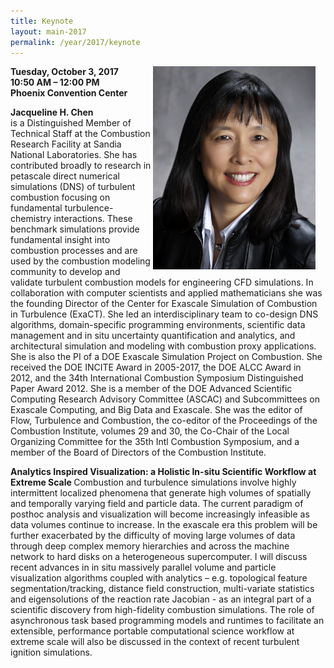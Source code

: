 ```yaml
---
title: Keynote
layout: main-2017
permalink: /year/2017/keynote
---
```

  <img 
  src="../../assets/jacqueline-chen.jpg"
  alt="jackie chen" 
  style="float: right; margin-right: 16px;"
  width="260px" >
  <p> 
    <strong>Tuesday, October 3, 2017</strong><br />
    <strong>10:50 AM – 12:00 PM</strong><br />
    <strong>Phoenix Convention Center</strong>
  </p> 
  <p>
  <strong>Jacqueline H. Chen </strong><br /> is a Distinguished Member of Technical Staff at the Combustion Research Facility at Sandia National Laboratories.  She has contributed broadly to research in petascale direct numerical simulations (DNS) of turbulent combustion focusing on fundamental turbulence-chemistry interactions. These benchmark simulations  provide fundamental insight into combustion processes and are used by the combustion modeling community to develop and validate turbulent combustion models for engineering CFD simulations.  In collaboration with computer scientists and applied mathematicians she was the founding Director of the Center for Exascale Simulation of Combustion in Turbulence (ExaCT).  She led an interdisciplinary team to co-design DNS algorithms, domain-specific programming environments,  scientific data management and in situ uncertainty quantification and analytics, and architectural simulation and modeling with combustion proxy applications.  She is also the PI of a DOE Exascale Simulation Project on Combustion.  She received the DOE INCITE Award in 2005-2017, the DOE ALCC Award in 2012, and the 34th International Combustion Symposium Distinguished Paper Award 2012.  She is a member of the DOE Advanced Scientific Computing Research Advisory Committee (ASCAC) and Subcommittees on Exascale Computing, and Big Data and Exascale.  She was the editor of Flow, Turbulence and Combustion, the co-editor of the Proceedings of the Combustion Institute, volumes 29 and 30, the Co-Chair of the Local Organizing Committee for the 35th Intl Combustion Symposium, and a member of the Board of Directors of the Combustion Institute.  
  </p>


<p><strong>Analytics Inspired Visualization: a Holistic In-situ Scientific Workflow at Extreme Scale
</strong>
Combustion and turbulence simulations involve highly intermittent localized phenomena that generate high volumes of spatially and temporally varying field and particle data. The current paradigm of posthoc analysis and visualization will become increasingly infeasible as data volumes continue to increase. In the exascale era this problem will be further exacerbated by the difficulty of moving large volumes of data through deep complex memory hierarchies and across the machine network to hard disks on a heterogeneous supercomputer.  I will discuss recent advances in in situ massively parallel volume and particle visualization algorithms coupled with analytics – e.g. topological feature segmentation/tracking, distance field construction, multi-variate statistics and eigensolutions of the reaction rate Jacobian - as an integral part of a scientific discovery from high-fidelity combustion simulations.  The role of asynchronous task based programming models and runtimes to facilitate an extensible, performance portable computational science workflow at extreme scale will also be discussed in the context of recent turbulent ignition simulations.</p>
